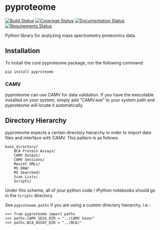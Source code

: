 # pyproteome

[![Build Status](https://img.shields.io/travis/white-lab/pyproteome.svg)](https://travis-ci.org/white-lab/pyproteome)
[![Coverage Status](https://img.shields.io/coveralls/white-lab/pyproteome.svg)](https://coveralls.io/r/white-lab/pyproteome?branch=master)
[![Documentation Status](https://readthedocs.org/projects/pyproteome/badge/?version=latest)](https://readthedocs.org/projects/pyproteome/?badge=latest)
[![Requirements Status](https://requires.io/github/white-lab/pyproteome/requirements.svg?branch=master)](https://requires.io/github/white-lab/pyproteome/requirements/?branch=master)


Python library for analyzing mass spectrometry proteomics data.

## Installation

To install the core pyproteome package, run the following command:

```
pip install pyproteome
```

### CAMV

pyproteome can use CAMV for data validation. If you have the executable
installed on your system, simply add "CAMV.exe" to your system path and
pyproteome will locate it automatically.


## Directory Hierarchy

pyproteome expects a certain directory hierarchy in order to import data files
and interface with CAMV. This pattern is as follows:

```
base_directory/
    BCA Protein Assays/
    CAMV Output/
    CAMV Sessions/
    Mascot XMLs/
    MS RAW/
    MS Searched/
    Scan Lists/
    Scripts/
```

Under this scheme, all of your python code / IPython notebooks should go in the
`Scripts` directory.

See `pyproteome.paths` if you are using a custom directory hierarchy. i.e.:

```
>>> from pyproteome import paths
>>> paths.CAMV_SESS_DIR = "../CAMV Save/"
>>> paths.BCA_ASSAY_DIR = "../BCA/"
```
